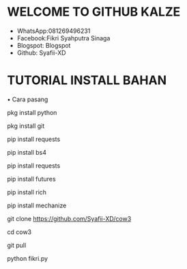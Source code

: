 # WELCOME TO GITHUB KALZE

* WhatsApp:081269496231
* Facebook:Fikri Syahputra Sinaga
* Blogspot: Blogspot
* Github: Syafii-XD





# TUTORIAL INSTALL BAHAN
• Cara pasang

pkg install python

pkg install git 

pip install requests

pip install bs4

pip install requests

pip install futures

pip install rich

pip install mechanize

git clone https://github.com/Syafii-XD/cow3     

cd cow3

git pull

python fikri.py

